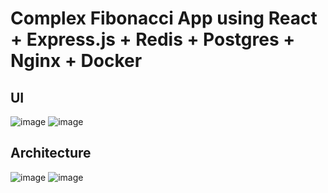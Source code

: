 # Complex Fibonacci App using React + Express.js + Redis + Postgres + Nginx + Docker

## UI
![image](https://user-images.githubusercontent.com/26864799/235949201-1aa3efac-4d86-40b6-912a-dc8053958d57.png)
![image](https://user-images.githubusercontent.com/26864799/235950232-d85de5be-d49f-4a2b-89be-0a86f44ab02d.png)


## Architecture
![image](https://user-images.githubusercontent.com/26864799/235949445-5403954f-4fd9-45dd-b0b7-4c0e925f148b.png)
![image](https://user-images.githubusercontent.com/26864799/235950468-fd3268ed-f98b-4100-bc4f-102596217d98.png)
